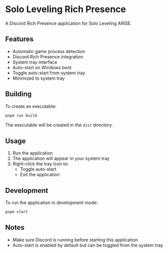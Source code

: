 # Solo Leveling Rich Presence

A Discord Rich Presence application for Solo Leveling ARISE.

## Features

- Automatic game process detection
- Discord Rich Presence integration
- System tray interface
- Auto-start on Windows boot
- Toggle auto-start from system tray
- Minimized to system tray

## Building

To create an executable:

```bash
pnpm run build
```

The executable will be created in the `dist` directory.

## Usage

1. Run the application
2. The application will appear in your system tray
3. Right-click the tray icon to:
   - Toggle auto-start
   - Exit the application

## Development

To run the application in development mode:

```bash
pnpm start
```

## Notes

- Make sure Discord is running before starting this application
- Auto-start is enabled by default but can be toggled from the system tray

